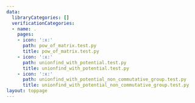 ```yaml
---
data:
  libraryCategories: []
  verificationCategories:
  - name: .
    pages:
    - icon: ':x:'
      path: pow_of_matrix.test.py
      title: pow_of_matrix.test.py
    - icon: ':x:'
      path: unionfind_with_potential.test.py
      title: unionfind_with_potential.test.py
    - icon: ':x:'
      path: unionfind_with_potential_non_commutative_group.test.py
      title: unionfind_with_potential_non_commutative_group.test.py
layout: toppage
---
```

